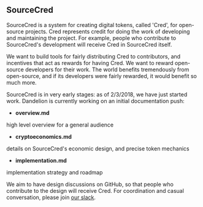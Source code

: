 ## SourceCred

SourceCred is a system for creating digital tokens, called 'Cred', for open-source projects. Cred represents credit for doing the work of developing and maintaining the project. For example, people who contribute to SourceCred's development will receive Cred in SourceCred itself.

We want to build tools for fairly distributing Cred to contributors, and incentives that act as rewards for having Cred. We want to reward open-source developers for their work. The world benefits tremendously from open-source, and if its developers were fairly rewarded, it would benefit so much more.

SourceCred is in very early stages: as of 2/3/2018, we have just started work. Dandelion is currently working on an initial documentation push:

* **overview.md**

 high level overview for a general audience

* **cryptoeconomics.md**

 details on SourceCred's economic design, and precise token mechanics

* **implementation.md**

 implementation strategy and roadmap

We aim to have design discussions on GitHub, so that people who contribute to the design will receive Cred. For coordination and casual conversation, please join [our slack](https://join.slack.com/t/sourcecred/shared_invite/enQtMzA4NzI5ODIwODMyLWFiNDlhNWNiODc4MTk4MjNmZTAzMDNjNDAwYzEyZTBiNjAxZTFhMjU1MDg2YzNlN2FlNzgwYmU0NGM1NGEzM2M).
